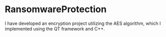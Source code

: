 # RansomwareProtection
I have developed an encryption project utilizing the AES algorithm, which I implemented using the QT framework and C++.
